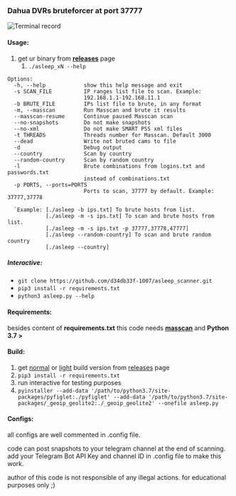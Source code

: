 ### Dahua DVRs bruteforcer at port 37777

![Terminal record](https://github.com/d34db33f-1007/asleep_scanner/raw/master/tty.gif)

#### Usage:

1. get ur binary from [**releases**](https://github.com/d34db33f-1007/asleep_scanner/releases) page
   1.  `./asleep_xN --help`

```
Options:
  -h, --help            show this help message and exit
  -s SCAN_FILE          IP ranges list file to scan. Example:
                        192.168.1.1-192.168.11.1
  -b BRUTE_FILE         IPs list file to brute, in any format
  -m, --masscan         Run Masscan and brute it results
  --masscan-resume      Continue paused Masscan scan
  --no-snapshots        Do not make snapshots
  --no-xml              Do not make SMART PSS xml files
  -t THREADS            Threads number for Masscan. Default 3000
  --dead                Write not bruted cams to file
  -d                    Debug output
  --country             Scan by country
  --random-country      Scan by random country
  -l                    Brute combinations from logins.txt and passwords.txt
                        instead of combinations.txt
  -p PORTS, --ports=PORTS
                        Ports to scan, 37777 by default. Example: 37777,37778
                        
  `Example: [./asleep -b ips.txt] To brute hosts from list. 
            [./asleep -m -s ips.txt] To scan and brute hosts from list.
            [./asleep -m -s ips.txt -p 37777,37778,47777]
            [./asleep --random-country] To scan and brute random country
            [./asleep --country]
```
            

##### Interactive:

*  `git clone https://github.com/d34db33f-1007/asleep_scanner.git`
*  `pip3 install -r requirements.txt`
*  `python3 asleep.py --help`

#### Requirements:
besides content of **requirements.txt** this code needs [**masscan**](https://github.com/robertdavidgraham/masscan) and **Python 3.7 >**

#### Build:

1. get [normal](https://github.com/d34db33f-1007/asleep_scanner/releases/download/14.3b/build.tar.gz) or [light](https://github.com/d34db33f-1007/asleep_scanner/releases/download/14.3b/light_build.tar.gz) build version from [releases](https://github.com/d34db33f-1007/asleep_scanner/releases) page
2. `pip3 install -r requirements.txt`
3. run interactive for testing purposes
4. `pyinstaller --add-data '/path/to/python3.7/site-packages/pyfiglet:./pyfiglet' --add-data '/path/to/python3.7/site-packages/_geoip_geolite2:./_geoip_geolite2' --onefile asleep.py`

#### Configs:

all configs are well commented in .config file.

code can post snapshots to your telegram channel at the end of scanning.
add your Telegram Bot API Key and channel ID in .config file to make this work.

author of this code is not responsible of any illegal actions.
for educational purposes only ;)
